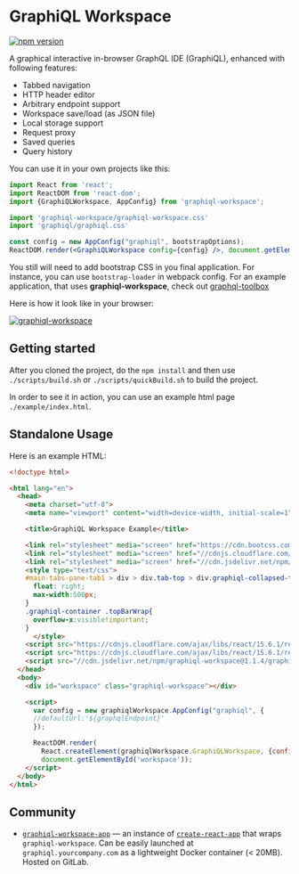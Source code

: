 # GraphiQL Workspace 

[![npm version](https://badge.fury.io/js/graphiql-workspace.svg)](https://badge.fury.io/js/graphiql-workspace)

A graphical interactive in-browser GraphQL IDE (GraphiQL), enhanced with following features:

* Tabbed navigation
* HTTP header editor
* Arbitrary endpoint support
* Workspace save/load (as JSON file)
* Local storage support
* Request proxy
* Saved queries
* Query history

You can use it in your own projects like this:

```jsx
import React from 'react';
import ReactDOM from 'react-dom';
import {GraphiQLWorkspace, AppConfig} from 'graphiql-workspace';

import 'graphiql-workspace/graphiql-workspace.css'
import 'graphiql/graphiql.css'

const config = new AppConfig("graphiql", bootstrapOptions);
ReactDOM.render(<GraphiQLWorkspace config={config} />, document.getElementById('graphiql-workspace'));
```

You still will need to add bootstrap CSS in you final application. For instance, you can use `bootstrap-loader` in webpack config. For an example application, that uses **graphiql-workspace**, check out [graphql-toolbox](http://toolbox.sangria-graphql.org/graphiql) 

Here is how it look like in your browser:

[![graphiql-workspace](https://raw.githubusercontent.com/OlegIlyenko/graphiql-workspace/master/screenshot.png)](http://toolbox.sangria-graphql.org/graphiql)

## Getting started

After you cloned the project, do the `npm install` and then use `./scripts/build.sh` or `./scripts/quickBuild.sh` to build the project.

In order to see it in action, you can use an example html page `./example/index.html`.  

## Standalone Usage

Here is an example HTML:

```html
<!doctype html>

<html lang="en">
  <head>
    <meta charset="utf-8">
    <meta name="viewport" content="width=device-width, initial-scale=1">

    <title>GraphiQL Workspace Example</title>

    <link rel="stylesheet" media="screen" href="https://cdn.bootcss.com/bootstrap/3.3.6/css/bootstrap.min.css">
    <link rel="stylesheet" media="screen" href="//cdnjs.cloudflare.com/ajax/libs/graphiql/0.11.6/graphiql.min.css">
    <link rel="stylesheet" media="screen" href="//cdn.jsdelivr.net/npm/graphiql-workspace@1.1.4/graphiql-workspace.min.css">
    <style type="text/css">
    #main-tabs-pane-tab1 > div > div.tab-top > div.graphiql-collapsed-tab > span{
      float: right;
      max-width:500px;
    }
    .graphiql-container .topBarWrap{
      overflow-x:visible!important;
    }
	  </style>
    <script src="https://cdnjs.cloudflare.com/ajax/libs/react/15.6.1/react.min.js"></script>
    <script src="https://cdnjs.cloudflare.com/ajax/libs/react/15.6.1/react-dom.min.js"></script>
    <script src="//cdn.jsdelivr.net/npm/graphiql-workspace@1.1.4/graphiql-workspace.min.js"></script>
  </head>
  <body>
    <div id="workspace" class="graphiql-workspace"></div>

    <script>
      var config = new graphiqlWorkspace.AppConfig("graphiql", {
      //defaultUrl:'${graphqlEndpoint}'
      });

      ReactDOM.render(
        React.createElement(graphiqlWorkspace.GraphiQLWorkspace, {config: config}),
        document.getElementById('workspace'));
    </script>
  </body>
</html>
```

## Community

* [`graphiql-workspace-app`](https://gitlab.com/kachkaev/graphiql-workspace-app) — an instance of [`create-react-app`](https://github.com/facebookincubator/create-react-app) that wraps `graphiql-workspace`. Can be easily launched at `graphiql.yourcompany.com` as a lightweight Docker container (&lt;&nbsp;20MB). Hosted on GitLab.
